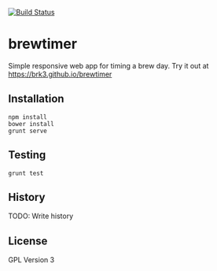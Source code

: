 [![Build Status](https://travis-ci.org/brk3/brewtimer.svg?branch=master)](https://travis-ci.org/brk3/brewtimer)

brewtimer
=========

Simple responsive web app for timing a brew day.  Try it out at https://brk3.github.io/brewtimer

## Installation

    npm install
    bower install
    grunt serve
    
## Testing

    grunt test

## History

TODO: Write history

## License

GPL Version 3
